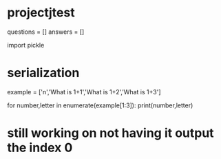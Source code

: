 # projectjtest

questions = []
answers = []

import pickle
# serialization #

example = ['n','What is 1+1','What is 1+2','What is 1+3']

for number,letter in enumerate(example[1:3]):
  print(number,letter)
  
 # still working on not having it output the index 0 #
